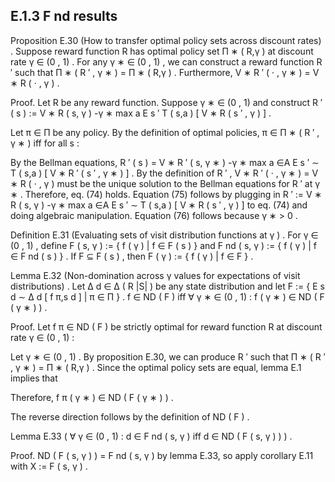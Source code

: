 ## E.1.3 F nd results

Proposition E.30 (How to transfer optimal policy sets across discount rates) . Suppose reward function R has optimal policy set Π ∗ ( R,γ ) at discount rate γ ∈ (0 , 1) . For any γ ∗ ∈ (0 , 1) , we can construct a reward function R ′ such that Π ∗ ( R ′ , γ ∗ ) = Π ∗ ( R,γ ) . Furthermore, V ∗ R ′ ( · , γ ∗ ) = V ∗ R ( · , γ ) .

Proof. Let R be any reward function. Suppose γ ∗ ∈ (0 , 1) and construct R ′ ( s ) := V ∗ R ( s, γ ) -γ ∗ max a E s ′ T ( s,a ) [ V ∗ R ( s ′ , γ ) ] .

<!-- formula-not-decoded -->

Let π ∈ Π be any policy. By the definition of optimal policies, π ∈ Π ∗ ( R ′ , γ ∗ ) iff for all s :

<!-- formula-not-decoded -->

<!-- formula-not-decoded -->

<!-- formula-not-decoded -->

<!-- formula-not-decoded -->

By the Bellman equations, R ′ ( s ) = V ∗ R ′ ( s, γ ∗ ) -γ ∗ max a ∈A E s ′ ∼ T ( s,a ) [ V ∗ R ′ ( s ′ , γ ∗ ) ] . By the definition of R ′ , V ∗ R ′ ( · , γ ∗ ) = V ∗ R ( · , γ ) must be the unique solution to the Bellman equations for R ′ at γ ∗ . Therefore, eq. (74) holds. Equation (75) follows by plugging in R ′ := V ∗ R ( s, γ ) -γ ∗ max a ∈A E s ′ ∼ T ( s,a ) [ V ∗ R ( s ′ , γ ) ] to eq. (74) and doing algebraic manipulation. Equation (76) follows because γ ∗ &gt; 0 .

<!-- formula-not-decoded -->

Definition E.31 (Evaluating sets of visit distribution functions at γ ) . For γ ∈ (0 , 1) , define F ( s, γ ) := { f ( γ ) | f ∈ F ( s ) } and F nd ( s, γ ) := { f ( γ ) | f ∈ F nd ( s ) } . If F ⊆ F ( s ) , then F ( γ ) := { f ( γ ) | f ∈ F } .

Lemma E.32 (Non-domination across γ values for expectations of visit distributions) . Let ∆ d ∈ ∆ ( R |S| ) be any state distribution and let F := { E s d ∼ ∆ d [ f π,s d ] | π ∈ Π } . f ∈ ND ( F ) iff ∀ γ ∗ ∈ (0 , 1) : f ( γ ∗ ) ∈ ND ( F ( γ ∗ ) ) .

Proof. Let f π ∈ ND ( F ) be strictly optimal for reward function R at discount rate γ ∈ (0 , 1) :

<!-- formula-not-decoded -->

Let γ ∗ ∈ (0 , 1) . By proposition E.30, we can produce R ′ such that Π ∗ ( R ′ , γ ∗ ) = Π ∗ ( R,γ ) . Since the optimal policy sets are equal, lemma E.1 implies that

<!-- formula-not-decoded -->

Therefore, f π ( γ ∗ ) ∈ ND ( F ( γ ∗ ) ) .

The reverse direction follows by the definition of ND ( F ) .

Lemma E.33 ( ∀ γ ∈ (0 , 1) : d ∈ F nd ( s, γ ) iff d ∈ ND ( F ( s, γ ) ) ) .

<!-- formula-not-decoded -->

<!-- formula-not-decoded -->

Proof. ND ( F ( s, γ ) ) = F nd ( s, γ ) by lemma E.33, so apply corollary E.11 with X := F ( s, γ ) .